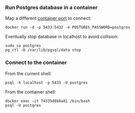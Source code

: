 ### Run Postgres database in a container

Map a different [container port](https://stackoverflow.com/questions/37694987/) to connect:

    docker run -d -p 5433:5432 -e POSTGRES_PASSWORD=postgres

Eventually stop database in localhost to avoid collision:

    sudo su postgres
    pg_ctl -D /var/lib/pgsql/data stop
    
### Connect to the container

From the current shell:

    psql -h localhost -p 5433 -U postgres
    
From the container shell:

    docker exec -it 74335d8b8a81 /bin/bash
    psql -U postgres
